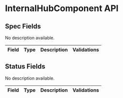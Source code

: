 # InternalHubComponent API

## Spec Fields

No description available.

| Field | Type | Description | Validations |
|:---|---|---|---|
## Status Fields

No description available.

| Field | Type | Description | Validations |
|:---|---|---|---|
